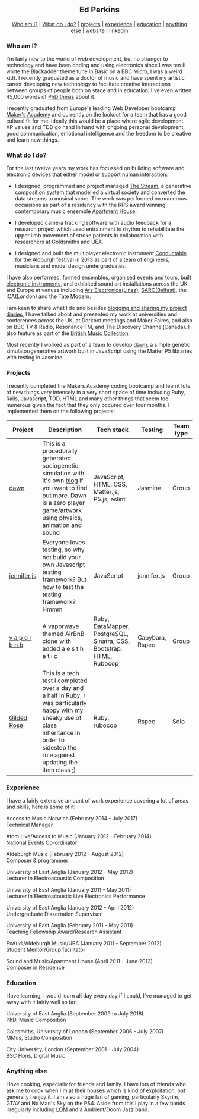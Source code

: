 <h2 align="center"> Ed Perkins </h2>

 <p align="center">  <a href='#whoami'>Who am I?</a>  |  <a href='#what'>What do I do?</a>  |  <a href='#projects'>projects</a> | <a href='#experience'>experience</a>  |  <a href='#education'>education</a>  |  <a href='#anythingelse'>anything else</a>  |  <a href='https://edperkins.bandcamp.com/'>website</a>  |  <a href='https://www.linkedin.com/in/ed-perkins-06b28715a//'>linkedin</a> </p>

### Who am I? <a name= "whoami"></a>

I'm fairly new to the world of web development, but no stranger to technology and have been coding and using electronics since I was ten (I wrote the Blackadder theme tune in Basic on a BBC Micro, I was a weird kid). I recently graduated as a doctor of music and have spent my artistic career developing new technology to facilitate creative interactions between groups of people both on stage and in education, I've even written 45,000 words of [PhD thesis](http://edperkins.co.uk/LEEP.pdf) about it. 

I recently graduated from Europe's leading Web Developer bootcamp [Maker's Academy](https://www.makersacademy.com/) and currently on the lookout for a team that has a good cultural fit for me.  Ideally this would be a place where agile development, XP values and TDD go hand in hand with ongoing personal development, good communication, emotional intelligence and the freedom to be creative and learn new things. 

### What do I do? <a name= "what"></a>
For the last twelve years my work has focussed on building software and electronic devices that either model or support human interaction:

* I designed, programmed and project managed [The Stream](https://youtu.be/4APoBti_s44), a generative composition system that modelled a virtual society and converted the data streams to musical score. The work was performed on numerous occaisions as part of a residency with the RPS award winning contemporary music ensemble [Apartment House](http://www.apartmenthouse.co.uk/).

* I developed camera tracking software with audio feedback for a research project which used entrainment to rhythm to rehabilitate the upper limb movement of stroke patients in collaboration with researchers at Goldsmiths and UEA. 

* I designed and built the multiplayer electronic instrument [Conductable](https://youtu.be/s4AuEc8rVq0) for the Aldburgh festival in 2013 as part of a team of engineers, musicians and model design undergraduates. 

I have also performed, formed ensembles, organised events and tours, built [electronic instruments](https://youtu.be/k81meVMH7uk), and exhibited sound art installations across the UK and Europe at venues including [Ars Electronica(Linsz)](https://youtu.be/9vhrE7nrzNY), [SARC(Belfast)](https://youtu.be/k81meVMH7uk), the ICA(London) and the Tate Modern. 

I am keen to share what I do and besides [blogging and sharing my project diaries](http://edperkins.tumblr.com/), I have talked about and presented my work at universities and conferences across the UK, at Dorkbot meetings and Maker Faires, and also on BBC TV & Radio, Resonance FM, and The Discovery Channel(Canada). I also feature as part of the [British Music Collection](https://britishmusiccollection.org.uk/composer/ed-perkins). 

Most recently I worked as part of a team to develop [dawn](https://rcvink.github.io/dawn/), a simple genetic simulator/generative artwork built in JavaScript using the Matter P5 libraries with testing in Jasmine.

### Projects <a name= "projects"></a>
I recently completed the Makers Academy coding bootcamp and learnt lots of new things very intensely in a very short space of time including Ruby, Rails, Javascript, TDD, HTML and many other things that seem too numerous given the fact that they only occured over four months. I implemented them on the following projects:

| Project | Description| Tech stack | Testing | Team type|
|-----|--------|--------|---|---|
| [dawn](https://github.com/jenniferemshepherd/dawn)    | This is a procedurally generated sociogenetic simulation with it's own [blog](https://medium.com/@dawnmakersacademy) if you want to find out more. Dawn is a zero player game/artwork using physics, animation and sound | JavaScript, HTML, CSS, Matter.js, P5.js, eslint | Jasmine | Group | 
| [jennifer.js](https://github.com/ealitten/jennifer.js)  | Everyone loves testing, so why not build your own Javascript testing framework? But how to test the testing framework? Hmmm  | JavaScript | jennifer.js | Group |
|[v a p o r b n b](https://github.com/edpe/vapor-bnb)| A vaporwave themed AirBnB clone with added a e s t h e t i c |Ruby, DataMapper, PostgreSQL, Sinatra, CSS, Bootstrap, HTML, Rubocop| Capybara, Rspec | Group |
| [Gilded Rose](https://github.com/edpe/gilded-rose-ruby/tree/master/lib) | This is a tech test I completed over a day and a half in Ruby, I was particularly happy with my sneaky use of class inheritance in order to sidestep the rule against updating the item class ;) | Ruby, rubocop | Rspec| Solo |




### Experience <a name= "experience"></a>
I have a fairly extensive amount of work experience covering a lot of areas and skills, here is some of it:

Access to Music Norwich (February 2014 - July 2017)   
Technical Manager

Atom Live/Access to Music (January 2012 - February 2014)  
National Events Co-ordinator

Aldeburgh Music (February 2012 - August 2012)   
Composer & programmer

University of East Anglia (January 2012 - May 2012)   
Lecturer in Electroacoustic Composition

University of East Anglia (January 2011 - May 2011)   
Lecturer in Electroacoustic Live Electronics Performance

University of East Anglia (January 2012 - April 2012)   
Undergraduate Dissertation Supervisor

University of East Anglia (February 2011 - May 2011)   
Teaching Fellowship Award/Research Assistant

ExAudi/Aldeburgh Music/UEA (January 2011 - September 2012)   
Student Mentor/Group facilitator

Sound and Music/Apartment House (April 2011 - June 2013)   
Composer in Residence





### Education <a name= "education"></a>
I love learning, I would learn all day every day if I could, I've managed to get away with it fairly well so far:

University of East Anglia (September 2009 to July 2018)   
PhD, Music Composition

Goldsmiths, University of London (September 2006 - July 2007)   
MMus, Studio Composition

City University, London (September 2001 - July 2004)   
BSC Hons, Digital Music

### Anything else <a name= "anythingelse"></a>
I love cooking, especially for friends and family. I have lots of friends who ask me to cook when I'm at their houses which is kind of exploitation, but generally I enjoy it. I am also a huge fan of gaming, particularly Skyrim, GTAV and No Man's Sky on the PS4. Aside from this I play in a few bands irregularly including [LOM](https://www.youtube.com/watch?v=FQrfF8p3dVw) and a Ambient/Doom Jazz band.


